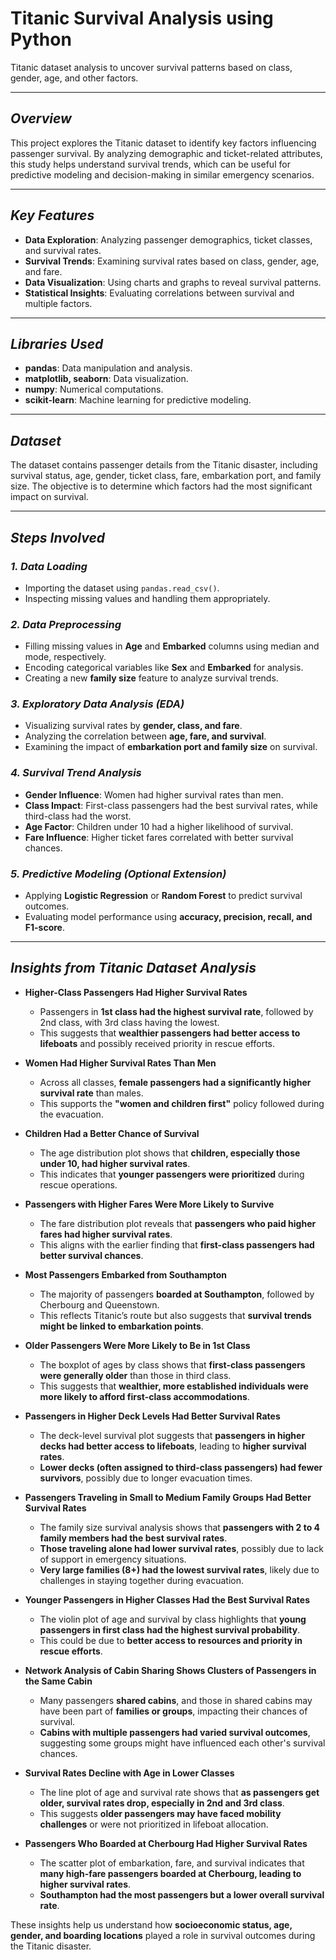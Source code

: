 # Titanic Survival Analysis using Python  
Titanic dataset analysis to uncover survival patterns based on class, gender, age, and other factors.

---

## *Overview*  
This project explores the Titanic dataset to identify key factors influencing passenger survival. By analyzing demographic and ticket-related attributes, this study helps understand survival trends, which can be useful for predictive modeling and decision-making in similar emergency scenarios.  

---

## *Key Features*  

- **Data Exploration**: Analyzing passenger demographics, ticket classes, and survival rates.  
- **Survival Trends**: Examining survival rates based on class, gender, age, and fare.  
- **Data Visualization**: Using charts and graphs to reveal survival patterns.  
- **Statistical Insights**: Evaluating correlations between survival and multiple factors.  

---

## *Libraries Used*  

- **pandas**: Data manipulation and analysis.  
- **matplotlib, seaborn**: Data visualization.  
- **numpy**: Numerical computations.  
- **scikit-learn**: Machine learning for predictive modeling.  

---

## *Dataset*  
The dataset contains passenger details from the Titanic disaster, including survival status, age, gender, ticket class, fare, embarkation port, and family size. The objective is to determine which factors had the most significant impact on survival.  

---

## *Steps Involved*  

### *1. Data Loading*  
- Importing the dataset using `pandas.read_csv()`.  
- Inspecting missing values and handling them appropriately.  

### *2. Data Preprocessing*  
- Filling missing values in **Age** and **Embarked** columns using median and mode, respectively.  
- Encoding categorical variables like **Sex** and **Embarked** for analysis.  
- Creating a new **family size** feature to analyze survival trends.  

### *3. Exploratory Data Analysis (EDA)*  
- Visualizing survival rates by **gender, class, and fare**.  
- Analyzing the correlation between **age, fare, and survival**.  
- Examining the impact of **embarkation port and family size** on survival.  

### *4. Survival Trend Analysis*  
- **Gender Influence**: Women had higher survival rates than men.  
- **Class Impact**: First-class passengers had the best survival rates, while third-class had the worst.  
- **Age Factor**: Children under 10 had a higher likelihood of survival.  
- **Fare Influence**: Higher ticket fares correlated with better survival chances.  

### *5. Predictive Modeling (Optional Extension)*  
- Applying **Logistic Regression** or **Random Forest** to predict survival outcomes.  
- Evaluating model performance using **accuracy, precision, recall, and F1-score**.  

---

## *Insights from Titanic Dataset Analysis*  

- **Higher-Class Passengers Had Higher Survival Rates**  
  - Passengers in **1st class had the highest survival rate**, followed by 2nd class, with 3rd class having the lowest.  
  - This suggests that **wealthier passengers had better access to lifeboats** and possibly received priority in rescue efforts.  

- **Women Had Higher Survival Rates Than Men**  
  - Across all classes, **female passengers had a significantly higher survival rate** than males.  
  - This supports the **"women and children first"** policy followed during the evacuation.  

- **Children Had a Better Chance of Survival**  
  - The age distribution plot shows that **children, especially those under 10, had higher survival rates**.  
  - This indicates that **younger passengers were prioritized** during rescue operations.  

- **Passengers with Higher Fares Were More Likely to Survive**  
  - The fare distribution plot reveals that **passengers who paid higher fares had higher survival rates**.  
  - This aligns with the earlier finding that **first-class passengers had better survival chances**.  

- **Most Passengers Embarked from Southampton**  
  - The majority of passengers **boarded at Southampton**, followed by Cherbourg and Queenstown.  
  - This reflects Titanic’s route but also suggests that **survival trends might be linked to embarkation points**.  

- **Older Passengers Were More Likely to Be in 1st Class**  
  - The boxplot of ages by class shows that **first-class passengers were generally older** than those in third class.  
  - This suggests that **wealthier, more established individuals were more likely to afford first-class accommodations**.  

- **Passengers in Higher Deck Levels Had Better Survival Rates**  
  - The deck-level survival plot suggests that **passengers in higher decks had better access to lifeboats**, leading to **higher survival rates**.  
  - **Lower decks (often assigned to third-class passengers) had fewer survivors**, possibly due to longer evacuation times.  

- **Passengers Traveling in Small to Medium Family Groups Had Better Survival Rates**  
  - The family size survival analysis shows that **passengers with 2 to 4 family members had the best survival rates**.  
  - **Those traveling alone had lower survival rates**, possibly due to lack of support in emergency situations.  
  - **Very large families (8+) had the lowest survival rates**, likely due to challenges in staying together during evacuation.  

- **Younger Passengers in Higher Classes Had the Best Survival Rates**  
  - The violin plot of age and survival by class highlights that **young passengers in first class had the highest survival probability**.  
  - This could be due to **better access to resources and priority in rescue efforts**.  

- **Network Analysis of Cabin Sharing Shows Clusters of Passengers in the Same Cabin**  
  - Many passengers **shared cabins**, and those in shared cabins may have been part of **families or groups**, impacting their chances of survival.  
  - **Cabins with multiple passengers had varied survival outcomes**, suggesting some groups might have influenced each other's survival chances.  

- **Survival Rates Decline with Age in Lower Classes**  
  - The line plot of age and survival rate shows that **as passengers get older, survival rates drop, especially in 2nd and 3rd class**.  
  - This suggests **older passengers may have faced mobility challenges** or were not prioritized in lifeboat allocation.  

- **Passengers Who Boarded at Cherbourg Had Higher Survival Rates**  
  - The scatter plot of embarkation, fare, and survival indicates that **many high-fare passengers boarded at Cherbourg, leading to higher survival rates**.  
  - **Southampton had the most passengers but a lower overall survival rate**.  

These insights help us understand how **socioeconomic status, age, gender, and boarding locations** played a role in survival outcomes during the Titanic disaster.  
